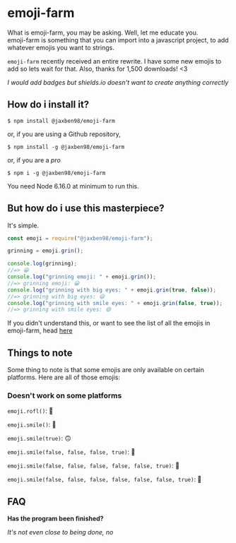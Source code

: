 # emoji-farm

What is emoji-farm, you may be asking. Well, let me educate you.<br>emoji-farm is something that you can import into a javascript project, to add whatever emojis you want to strings.

`emoji-farm` recently received an entire rewrite. I have some new emojis to add so lets wait for that. Also, thanks for 1,500 downloads! <3

*I would add badges but shields.io doesn't want to create anything correctly*

## How do i install it?

`$ npm install @jaxben98/emoji-farm`

or, if you are using a Github repository,

`$ npm install -g @jaxben98/emoji-farm`

or, if you are a *pro*

`$ npm i -g @jaxben98/emoji-farm`

You need Node 6.16.0 at minimum to run this.

## But how do i use this masterpiece?

It's simple.

```javascript
const emoji = require("@jaxben98/emoji-farm");

grinning = emoji.grin();

console.log(grinning);
//=> 😀
console.log("grinning emoji: " + emoji.grin());
//=> grinning emoji: 😀
console.log("grinning with big eyes: " + emoji.grin(true, false));
//=> grinning with big eyes: 😃
console.log("grinning with smile eyes: " + emoji.grin(false, true));
//=> grinning with smile eyes: 😄
```
If you didn't understand this, or want to see the list of all the emojis in emoji-farm, head [here](https://github.com/PandaBoi57/emoji-farm/blob/master/test/test.js)

## Things to note

Some thing to note is that some emojis are only available on certain platforms. Here are all of those emojis:

### Doesn't work on some platforms

`emoji.rofl()`: 🤣

`emoji.smile()`: 🙂

`emoji.smile(true)`: 🙃

`emoji.smile(false, false, false, true)`: 🥰

`emoji.smile(false, false, false, false, false, true)`: 🤩

`emoji.smile(false, false, false, false, false, false, true)`: 🙂

## FAQ

**Has the program been finished?**

*It's not even close to being done, no*